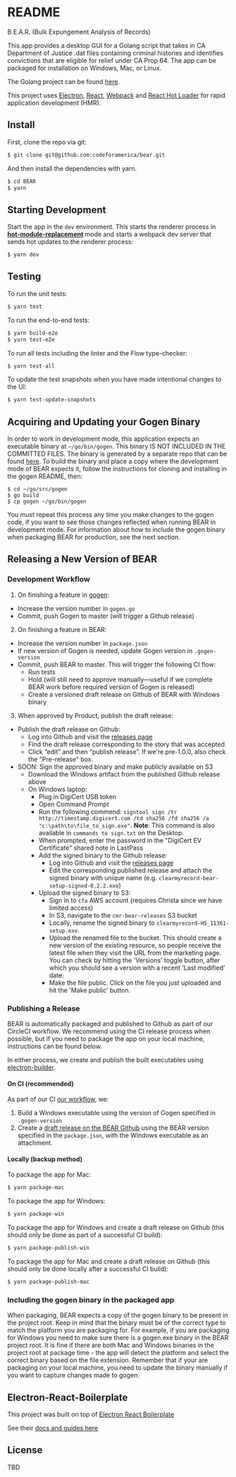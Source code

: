 # README

B.E.A.R. (Bulk Expungement Analysis of Records)

This app provides a desktop GUI for a Golang script that takes in CA Department of Justice .dat files containing criminal histories and identifies convictions that are eligible for relief under CA Prop 64.
The app can be packaged for installation on Windows, Mac, or Linux.

The Golang project can be found [here](https://github.com/codeforamerica/gogen).

<p>
  This project uses <a href="http://electron.atom.io/">Electron</a>, <a href="https://facebook.github.io/react/">React</a>, <a href="http://webpack.github.io/docs/">Webpack</a> and <a href="https://github.com/gaearon/react-hot-loader">React Hot Loader</a> for rapid application development (HMR).
</p>

## Install

First, clone the repo via git:

```bash
$ git clone git@github.com:codeforamerica/bear.git
```

And then install the dependencies with yarn.

```bash
$ cd BEAR
$ yarn
```

## Starting Development

Start the app in the `dev` environment. This starts the renderer process in [**hot-module-replacement**](https://webpack.js.org/guides/hmr-react/) mode and starts a webpack dev server that sends hot updates to the renderer process:

```bash
$ yarn dev
```

## Testing

To run the unit tests:

```bash
$ yarn test
```

To run the end-to-end tests:

```bash
$ yarn build-e2e
$ yarn test-e2e
```

To run all tests including the linter and the Flow type-checker:

```bash
$ yarn test-all
```

To update the test snapshots when you have made intentional changes to the UI:

```bash
$ yarn test-update-snapshots
```

## Acquiring and Updating your Gogen Binary

In order to work in development mode, this application expects an executable binary at `~/go/bin/gogen`. This binary IS NOT INCLUDED IN THE COMMITTED FILES.
The binary is generated by a separate repo that can be found [here](https://github.com/codeforamerica/gogen).
To build the binary and place a copy where the development mode of BEAR expects it, follow the instructions for cloning and installing in the gogen README, then:

```
$ cd ~/go/src/gogen
$ go build
$ cp gogen ~/go/bin/gogen
```

You must repeat this process any time you make changes to the gogen code, if you want to see those changes reflected when running BEAR in development mode.
For information about how to include the gogen binary when packaging BEAR for production, see the next section.

## Releasing a New Version of BEAR

### Development Workflow

1. On finishing a feature in [gogen](https://github.com/codeforamerica/gogen):

- Increase the version number in `gogen.go`
- Commit, push Gogen to master (will trigger a Github release)

2. On finishing a feature in BEAR:

- Increase the version number in `package.json`
- If new version of Gogen is needed, update Gogen version in `.gogen-version`
- Commit, push BEAR to master. This will trigger the following CI flow:
  - Run tests
  - Hold (will still need to approve manually—useful if we complete BEAR work before required version of Gogen is released)
  - Create a versioned draft release on Github of BEAR with Windows binary

3. When approved by Product, publish the draft release:

- Publish the draft release on Github:
  - Log into Github and visit the [releases page](https://github.com/codeforamerica/BEAR/releases)
  - Find the draft release corresponding to the story that was accepted
  - Click “edit” and then “publish release”. If we're pre-1.0.0, also check the "Pre-release" box.
- SOON: Sign the approved binary and make publicly available on S3
  - Download the Windows artifact from the published Github release above
  - On Windows laptop:
    - Plug in DigiCert USB token
    - Open Command Prompt
    - Run the following commend: `signtool sign /tr http://timestamp.digicert.com /td sha256 /fd sha256 /a "c:\path\to\file_to_sign.exe"`. **Note**: This command is also available in `commands to sign.txt` on the Desktop.
    - When prompted, enter the password in the "DigiCert EV Certificate" shared note in LastPass
    - Add the signed binary to the Github release:
      - Log into Github and visit the [releases page](https://github.com/codeforamerica/BEAR/releases)
      - Edit the corresponding published release and attach the signed binary with unique name (e.g. `clearmyrecord-bear-setup-signed-0.2.2.exe`)
    - Upload the signed binary to S3:
      - Sign in to `cfa` AWS account (requires Christa since we have limited access)
      - In S3, navigate to the `cmr-bear-releases` S3 bucket
      - Locally, rename the signed binary to `clearmyrecord-HS_11361-setup.exe`.
      - Upload the renamed file to the bucket. This should create a new version of the existing resource, so people receive the latest file when they visit the URL from the marketing page. You can check by hitting the 'Versions' toggle button, after which you should see a version with a recent 'Last modified' date.
      - Make the file public. Click on the file you just uploaded and hit the 'Make public' button.

### Publishing a Release

BEAR is automatically packaged and published to Github as part of our CircleCI workflow. We recommend using the CI release process when possible, but if you need to package the app on your local machine, instructions can be found below.

In either process, we create and publish the built executables using [electron-builder](https://github.com/electron-userland/electron-builder).

#### On CI (recommended)

As part of our CI [our workflow](.circleci/config.yml), we:

1. Build a Windows executable using the version of Gogen specified in `.gogen-version`
2. Create a [draft release on the BEAR Github](https://github.com/codeforamerica/bear/releases) using the BEAR version specified in the `package.json`, with the Windows executable as an attachment.

#### Locally (backup method)

To package the app for Mac:

```bash
$ yarn package-mac
```

To package the app for Windows:

```bash
$ yarn package-win
```

To package the app for Windows and create a draft release on Github (this should only be done as part of a successful CI build):

```bash
$ yarn package-publish-win
```

To package the app for Mac and create a draft release on Github (this should only be done locally after a successful CI build):

```bash
$ yarn package-publish-mac
```

### Including the gogen binary in the packaged app

When packaging, BEAR expects a copy of the gogen binary to be present in the project root. Keep in mind that the binary must be of the correct type to match the platform you are packaging for.
For example, if you are packaging for Windows you need to make sure there is a gogen.exe binary in the BEAR project root.
It is fine if there are both Mac and Windows binaries in the project root at package time - the app will detect the platform and select the correct binary based on the file extension.
Remember that if your are packaging on your local machine, you need to update the binary manually if you want to capture changes made to gogen.

## Electron-React-Boilerplate

This project was built on top of [Electron React Boilerplate](https://github.com/electron-react-boilerplate)

See their [docs and guides here](https://electron-react-boilerplate.js.org/docs/installation)

## License

TBD
